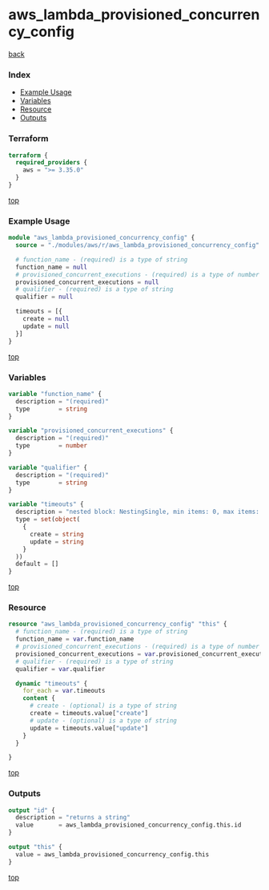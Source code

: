 # aws_lambda_provisioned_concurrency_config

[back](../aws.md)

### Index

- [Example Usage](#example-usage)
- [Variables](#variables)
- [Resource](#resource)
- [Outputs](#outputs)

### Terraform

```terraform
terraform {
  required_providers {
    aws = ">= 3.35.0"
  }
}
```

[top](#index)

### Example Usage

```terraform
module "aws_lambda_provisioned_concurrency_config" {
  source = "./modules/aws/r/aws_lambda_provisioned_concurrency_config"

  # function_name - (required) is a type of string
  function_name = null
  # provisioned_concurrent_executions - (required) is a type of number
  provisioned_concurrent_executions = null
  # qualifier - (required) is a type of string
  qualifier = null

  timeouts = [{
    create = null
    update = null
  }]
}
```

[top](#index)

### Variables

```terraform
variable "function_name" {
  description = "(required)"
  type        = string
}

variable "provisioned_concurrent_executions" {
  description = "(required)"
  type        = number
}

variable "qualifier" {
  description = "(required)"
  type        = string
}

variable "timeouts" {
  description = "nested block: NestingSingle, min items: 0, max items: 0"
  type = set(object(
    {
      create = string
      update = string
    }
  ))
  default = []
}
```

[top](#index)

### Resource

```terraform
resource "aws_lambda_provisioned_concurrency_config" "this" {
  # function_name - (required) is a type of string
  function_name = var.function_name
  # provisioned_concurrent_executions - (required) is a type of number
  provisioned_concurrent_executions = var.provisioned_concurrent_executions
  # qualifier - (required) is a type of string
  qualifier = var.qualifier

  dynamic "timeouts" {
    for_each = var.timeouts
    content {
      # create - (optional) is a type of string
      create = timeouts.value["create"]
      # update - (optional) is a type of string
      update = timeouts.value["update"]
    }
  }

}
```

[top](#index)

### Outputs

```terraform
output "id" {
  description = "returns a string"
  value       = aws_lambda_provisioned_concurrency_config.this.id
}

output "this" {
  value = aws_lambda_provisioned_concurrency_config.this
}
```

[top](#index)
